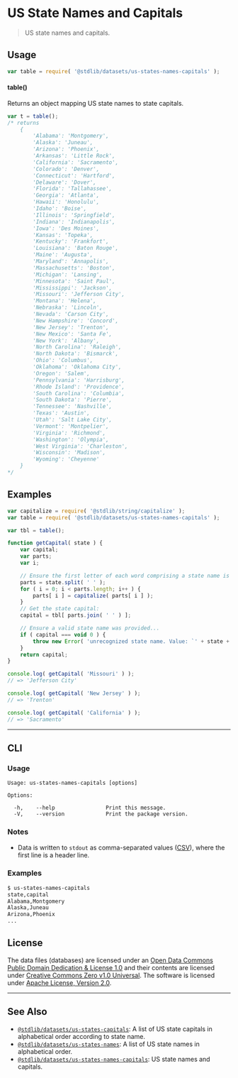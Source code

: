 <!--

@license Apache-2.0

Copyright (c) 2018 The Stdlib Authors.

Licensed under the Apache License, Version 2.0 (the "License");
you may not use this file except in compliance with the License.
You may obtain a copy of the License at

   http://www.apache.org/licenses/LICENSE-2.0

Unless required by applicable law or agreed to in writing, software
distributed under the License is distributed on an "AS IS" BASIS,
WITHOUT WARRANTIES OR CONDITIONS OF ANY KIND, either express or implied.
See the License for the specific language governing permissions and
limitations under the License.

-->

# US State Names and Capitals

> US state names and capitals.

<section class="usage">

## Usage

```javascript
var table = require( '@stdlib/datasets/us-states-names-capitals' );
```

#### table()

Returns an object mapping US state names to state capitals.

```javascript
var t = table();
/* returns
    {
        'Alabama': 'Montgomery',
        'Alaska': 'Juneau',
        'Arizona': 'Phoenix',
        'Arkansas': 'Little Rock',
        'California': 'Sacramento',
        'Colorado': 'Denver',
        'Connecticut': 'Hartford',
        'Delaware': 'Dover',
        'Florida': 'Tallahassee',
        'Georgia': 'Atlanta',
        'Hawaii': 'Honolulu',
        'Idaho': 'Boise',
        'Illinois': 'Springfield',
        'Indiana': 'Indianapolis',
        'Iowa': 'Des Moines',
        'Kansas': 'Topeka',
        'Kentucky': 'Frankfort',
        'Louisiana': 'Baton Rouge',
        'Maine': 'Augusta',
        'Maryland': 'Annapolis',
        'Massachusetts': 'Boston',
        'Michigan': 'Lansing',
        'Minnesota': 'Saint Paul',
        'Mississippi': 'Jackson',
        'Missouri': 'Jefferson City',
        'Montana': 'Helena',
        'Nebraska': 'Lincoln',
        'Nevada': 'Carson City',
        'New Hampshire': 'Concord',
        'New Jersey': 'Trenton',
        'New Mexico': 'Santa Fe',
        'New York': 'Albany',
        'North Carolina': 'Raleigh',
        'North Dakota': 'Bismarck',
        'Ohio': 'Columbus',
        'Oklahoma': 'Oklahoma City',
        'Oregon': 'Salem',
        'Pennsylvania': 'Harrisburg',
        'Rhode Island': 'Providence',
        'South Carolina': 'Columbia',
        'South Dakota': 'Pierre',
        'Tennessee': 'Nashville',
        'Texas': 'Austin',
        'Utah': 'Salt Lake City',
        'Vermont': 'Montpelier',
        'Virginia': 'Richmond',
        'Washington': 'Olympia',
        'West Virginia': 'Charleston',
        'Wisconsin': 'Madison',
        'Wyoming': 'Cheyenne'
    }
*/
```

</section>

<!-- /.usage -->

<section class="examples">

## Examples

<!-- eslint no-undef: "error" -->

```javascript
var capitalize = require( '@stdlib/string/capitalize' );
var table = require( '@stdlib/datasets/us-states-names-capitals' );

var tbl = table();

function getCapital( state ) {
    var capital;
    var parts;
    var i;

    // Ensure the first letter of each word comprising a state name is capitalized...
    parts = state.split( ' ' );
    for ( i = 0; i < parts.length; i++ ) {
        parts[ i ] = capitalize( parts[ i ] );
    }
    // Get the state capital:
    capital = tbl[ parts.join( ' ' ) ];

    // Ensure a valid state name was provided...
    if ( capital === void 0 ) {
        throw new Error( 'unrecognized state name. Value: `' + state + '`.' );
    }
    return capital;
}

console.log( getCapital( 'Missouri' ) );
// => 'Jefferson City'

console.log( getCapital( 'New Jersey' ) );
// => 'Trenton'

console.log( getCapital( 'California' ) );
// => 'Sacramento'
```

</section>

<!-- /.examples -->

* * *

<section class="cli">

## CLI

<section class="usage">

### Usage

```text
Usage: us-states-names-capitals [options]

Options:

  -h,    --help                Print this message.
  -V,    --version             Print the package version.
```

</section>

<!-- /.usage -->

<section class="notes">

### Notes

-   Data is written to `stdout` as comma-separated values ([CSV][csv]), where the first line is a header line.

</section>

<!-- /.notes -->

<section class="examples">

### Examples

```bash
$ us-states-names-capitals
state,capital
Alabama,Montgomery
Alaska,Juneau
Arizona,Phoenix
...
```

</section>

<!-- /.examples -->

</section>

<!-- /.cli -->

<!-- <license> -->

## License

The data files (databases) are licensed under an [Open Data Commons Public Domain Dedication & License 1.0][pddl-1.0] and their contents are licensed under [Creative Commons Zero v1.0 Universal][cc0]. The software is licensed under [Apache License, Version 2.0][apache-license].

<!-- </license> -->

<!-- Section for related `stdlib` packages. Do not manually edit this section, as it is automatically populated. -->

<section class="related">

* * *

## See Also

-   <span class="package-name">[`@stdlib/datasets/us-states-capitals`][@stdlib/datasets/us-states-capitals]</span><span class="delimiter">: </span><span class="description">A list of US state capitals in alphabetical order according to state name.</span>
-   <span class="package-name">[`@stdlib/datasets/us-states-names`][@stdlib/datasets/us-states-names]</span><span class="delimiter">: </span><span class="description">A list of US state names in alphabetical order.</span>
-   <span class="package-name">[`@stdlib/datasets/us-states-names-capitals`][@stdlib/datasets/us-states-names-capitals]</span><span class="delimiter">: </span><span class="description">US state names and capitals.</span>

</section>

<!-- /.related -->

<!-- Section for all links. Make sure to keep an empty line after the `section` element and another before the `/section` close. -->

<section class="links">

[pddl-1.0]: http://opendatacommons.org/licenses/pddl/1.0/

[cc0]: https://creativecommons.org/publicdomain/zero/1.0

[apache-license]: https://www.apache.org/licenses/LICENSE-2.0

[csv]: https://tools.ietf.org/html/rfc4180

<!-- <related-links> -->

[@stdlib/datasets/us-states-capitals]: https://github.com/stdlib-js/datasets/tree/main/us-states-capitals

[@stdlib/datasets/us-states-names]: https://github.com/stdlib-js/datasets/tree/main/us-states-names

[@stdlib/datasets/us-states-names-capitals]: https://github.com/stdlib-js/datasets/tree/main/us-states-names-capitals

<!-- </related-links> -->

</section>

<!-- /.links -->
